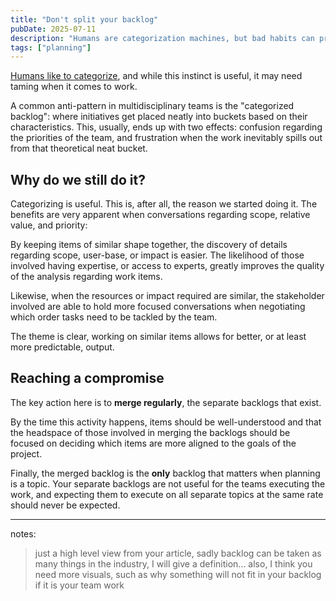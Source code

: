 ```yaml
---
title: "Don't split your backlog"
pubDate: 2025-07-11
description: "Humans are categorization machines, but bad habits can prevent us from building effective backlogs."
tags: ["planning"]
---
```


[Humans like to categorize](https://www.scientificamerican.com/article/wired-for-categorization/), and while this instinct is useful, it may need taming when it comes to work.

A common anti-pattern in multidisciplinary teams is the "categorized backlog": where initiatives get placed neatly into buckets based on their characteristics. This, usually, ends up with two effects: confusion regarding the priorities of the team, and frustration when the work inevitably spills out from that theoretical neat bucket.

## Why do we still do it?

Categorizing is useful. This is, after all, the reason we started doing it. The benefits are very apparent when conversations regarding scope, relative value, and priority:

By keeping items of similar shape together, the discovery of details regarding scope, user-base, or impact is easier. The likelihood of those involved having expertise, or access to experts, greatly improves the quality of the analysis regarding work items.

Likewise, when the resources or impact required are similar, the stakeholder involved are able to hold more focused conversations when negotiating which order tasks need to be tackled by the team.

The theme is clear, working on similar items allows for better, or at least more predictable, output.

## Reaching a compromise

The key action here is to **merge regularly**, the separate backlogs that exist.

By the time this activity happens, items should be well-understood and that the headspace of those involved in merging the backlogs should be focused on deciding which items are more aligned to the goals of the project.

Finally, the merged backlog is the **only** backlog that matters when planning is a topic. Your separate backlogs are not useful for the teams executing the work, and expecting them to execute on all separate topics at the same rate should never be expected.

----
notes:
> just a high level view from your article, sadly backlog can be taken as many things in the industry, I will give a definition... also, I think you need more visuals, such as why something will not fit in your backlog if it is your team work
